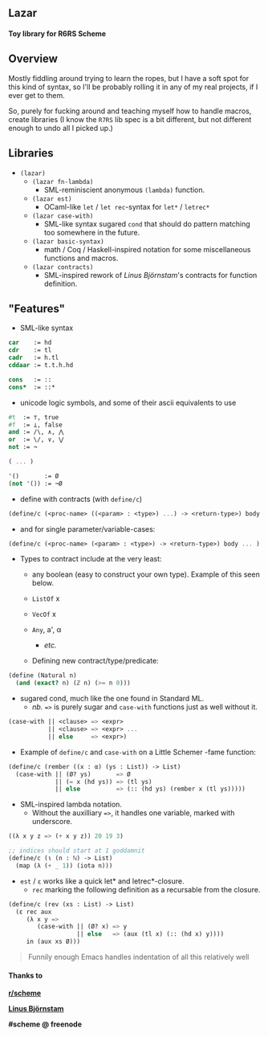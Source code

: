 ## Lazar

#### Toy library for R6RS Scheme

## Overview
Mostly fiddling around trying to learn the ropes, but I have a soft spot
for this kind of syntax, so I'll be probably rolling it in any of my real
projects, if I ever get to them.

So, purely for fucking around and teaching myself how to handle macros,
create libraries (I know the `R7RS` lib spec is a bit different, but not
different enough to undo all I picked up.)

## Libraries
* `(lazar)`
  * `(lazar fn-lambda)` 
    * SML-reminiscient anonymous `(lambda)` function.
  * `(lazar est)`
    * OCaml-like `let` / `let rec`-syntax for `let*` / `letrec*`
  * `(lazar case-with)`
    * SML-like syntax sugared `cond` that should do pattern matching too somewhere in the future.
  * `(lazar basic-syntax)`
    * math / Coq / Haskell-inspired notation for some miscellaneous functions and macros.
  * `(lazar contracts)`
    * SML-inspired rework of *Linus Björnstam*'s contracts for function definition.

## "Features"
* SML-like syntax
```scheme
car    := hd
cdr    := tl
cadr   := h.tl
cddaar := t.t.h.hd

cons   := ::
cons*  := ::*
```

* unicode logic symbols, and some of their ascii equivalents to use
```scheme
#t  := ⊤, true
#f  := ⊥, false
and := /\, ∧, ⋀
or  := \/, ∨, ⋁
not := ¬

( ... )

'()       := Ø
(not '()) := ¬Ø
```

* define with contracts (with `define/c`)
```scheme
(define/c (<proc-name> ((<param> : <type>) ...) -> <return-type>) body ... )
```
* and for single parameter/variable-cases:
```scheme
(define/c (<proc-name> (<param> : <type>) -> <return-type>) body ... )
```

* Types to contract include at the very least:
  * any boolean (easy to construct your own type). Example of this seen below.
  * `ListOf` x
  * `VecOf`  x
  * `Any`, a', α
    * *etc.*

  * Defining new contract/type/predicate:
```scheme
(define (Natural n)
  (and (exact? n) (ℤ n) (>= n 0)))
```

* sugared cond, much like the one found in Standard ML.
  * *nb.* `=>` is purely sugar and `case-with` functions just as well without it.
```scheme
(case-with || <clause> => <expr>
           || <clause> => <expr> ...
           || else     => <expr>)
```

* Example of `define/c` and `case-with` on a Little Schemer -fame function:
```scheme
(define/c (rember ((x : α) (ys : List)) -> List)
  (case-with || (Ø? ys)       => Ø
             || (= x (hd ys)) => (tl ys)
             || else          => (:: (hd ys) (rember x (tl ys)))))
```

* SML-inspired lambda notation.
    * Without the auxilliary `=>`, it handles one variable, marked with underscore.
```scheme
((λ x y z => (+ x y z)) 20 19 3)

;; indices should start at 1 goddamnit
(define/c (ι (n : ℕ) -> List)
  (map (λ (+ _ 1)) (iota n)))

```

* `est` / `ε` works like a quick let* and letrec*-closure. 
  * `rec` marking the following definition as a recursable from the closure.
```scheme
(define/c (rev (xs : List) -> List)
  (ε rec aux
     (λ x y =>
        (case-with || (Ø? x) => y
                   || else   => (aux (tl x) (:: (hd x) y))))
     in (aux xs Ø)))
```

> Funnily enough Emacs handles indentation of all this relatively well

#### Thanks to
**[r/scheme](https://www.reddit.com/r/scheme/)**

**[Linus Björnstam](https://bitbucket.org/bjoli/)**

**#scheme @ freenode**
